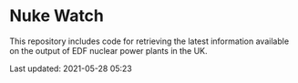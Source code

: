 # Nuke Watch

This repository includes code for retrieving the latest information available on the output of EDF nuclear power plants in the UK.

Last updated: 2021-05-28 05:23